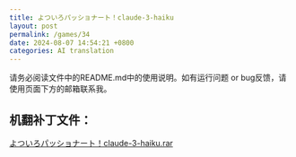 ```yaml
---
title: よついろパッショナート！claude-3-haiku
layout: post
permalink: /games/34
date: 2024-08-07 14:54:21 +0800
categories: AI translation
---
```



请务必阅读文件中的README.md中的使用说明。如有运行问题 or bug反馈，请使用页面下方的邮箱联系我。

## 机翻补丁文件：

[よついろパッショナート！claude-3-haiku.rar](../resources/%E3%82%88%E3%81%A4%E3%81%84%E3%82%8D%E3%83%91%E3%83%83%E3%82%B7%E3%83%A7%E3%83%8A%E3%83%BC%E3%83%88%EF%BC%81claude-3-haiku.rar)

 

